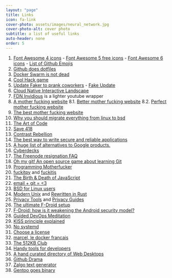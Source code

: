 ```yaml
---
layout: "page"
title: Links
icon: fa-link
cover-photo: assets/images/neural_network.jpg
cover-photo-alt: cover photo
subtitle: a list of useful links
auto-header: none
order: 5
---
```


1. [Font Awesome 4 icons](https://fontawesome.com/v4.7.0/icons/) - [Font Awesome 5 free icons](https://fontawesome.com/icons?d=gallery&m=free) - [Font Awesome 6 icons](https://fontawesome.com/search?m=free&s=solid%2Cbrands) - [List of Github Emojis](https://gist.github.com/rxaviers/7360908)
2. [Github does dotfiles](https://dotfiles.github.io/)
3. [Docker Swarm is not dead](https://www.mirantis.com/blog/mirantis-will-continue-to-support-and-develop-docker-swarm/)
4. [Cool Hack game](https://overthewire.org/wargames/)
5. [Update Faker to prank coworkers](https://updatefaker.com/) - [Fake Update](https://fakeupdate.net/)
6. [Cloud Native Interactive Landscape](https://landscape.cncf.io/)
7. [FDN Invidious](https://invidious.fdn.fr/) is a lighter youtube wrapper
8. [A mother fucking website](https://motherfuckingwebsite.com/)
8.1. [Better mother fucking website](http://bettermotherfuckingwebsite.com/)
8.2. [Perfect mother fucking website](https://perfectmotherfuckingwebsite.com/)
9. [The best mother fucking website](http://thebestmotherfuckingwebsite.com/)
10. [Why you should migrate everything from linux to bsd](https://www.unixsheikh.com/articles/why-you-should-migrate-everything-from-linux-to-bsd.html)
11. [The Art of Code](https://www.youtube.com/watch?v=gdSlcxxYAA8)
12. [Save 418](https://save418.com)
13. [Contrast Rebellion](https://contrastrebellion.com/)
14. [The best way to write secure and reliable applications](https://github.com/kelseyhightower/nocode)
15. [A huge list of alternatives to Google products.](https://degoogle.jmoore.dev/)
16. [Cyberdecks](https://cyberdeck.cafe/)
17. [The Freenode resignation FAQ](https://gist.github.com/joepie91/df80d8d36cd9d1bde46ba018af497409/)
18. [Oh my git! An open source game about learning Git](https://ohmygit.org/)
19. [Programming Motherfucker](http://programming-motherfucker.com/)
20. [fuckitpy](https://github.com/ajalt/fuckitpy) and [fuckitjs](https://github.com/mattdiamond/fuckitjs)
21. [The Birth & Death of JavaScript](https://www.destroyallsoftware.com/talks/the-birth-and-death-of-javascript)
22. [email + git = <3](https://git-send-email.io/)
23. [BSD for Linux users](https://www.over-yonder.net/~fullermd/rants/bsd4linux/01)
24. [Modern Unix](https://github.com/ibraheemdev/modern-unix) and [Rewritten in Rust](https://zaiste.net/posts/shell-commands-rust/#)
25. [Privacy Tools](https://www.privacytools.io/) and [Privacy Guides](https://privacyguides.org/)
26. [The ultimate F-Droid setup](https://alternativeto.net/list/28655/the-ultimate-f-droid-setup/)
27. [F-Droid: how is it weakening the Android security model?](https://wonderfall.github.io/fdroid-issues/)
28. [Guided DevOps Meditation](https://www.youtube.com/watch?v=epcbx5HkCbM)
29. [KISS principle explained](https://thevaluable.dev/kiss-principle-explained/)
30. [No systemd](https://nosystemd.org/)
31. [Choose a license](https://choosealicense.com/)
32. [marcel, le docker francais](https://github.com/brouberol/marcel)
33. [The 512KB Club](https://512kb.club/)
34. [Handy tools for developers](https://it-tools.tech/)
35. [A hand curated directory of Web Desktops](https://desktops.zip/)
36. [Github Drama](https://github.com/github-drama/github-drama)
37. [Zalgo text generator](https://www.zalgo.org/)
38. [Gentoo goes binary](https://www.gentoo.org/news/2023/12/29/Gentoo-binary.html)
